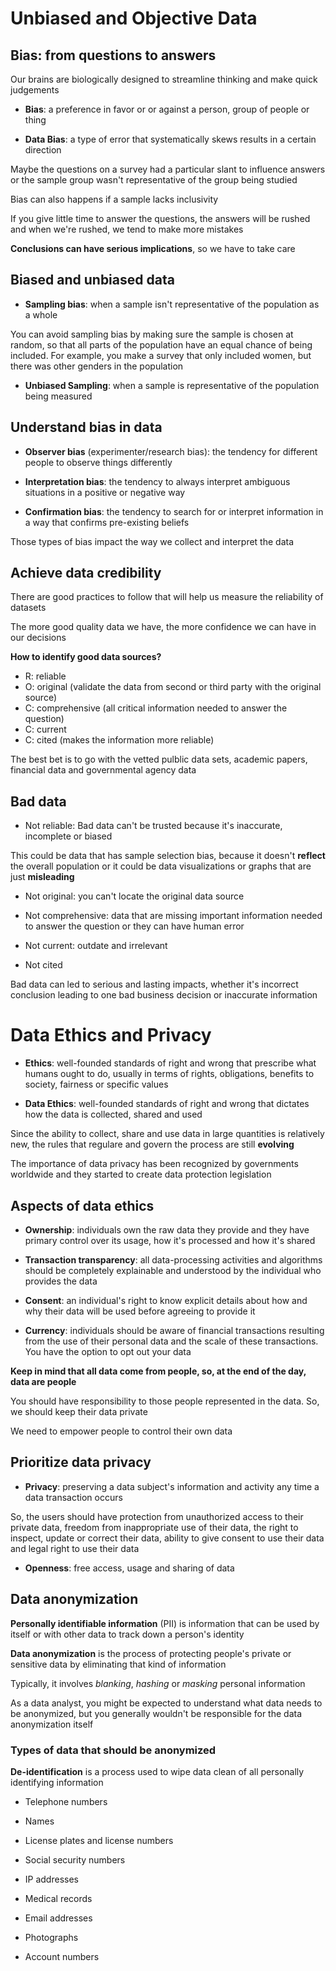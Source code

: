 # Unbiased and Objective Data

## Bias: from questions to answers

Our brains are biologically designed to streamline thinking and make quick judgements

* **Bias**: a preference in favor or or against a person, group of people or thing

* **Data Bias**: a type of error that systematically skews results in a certain direction

Maybe the questions on a survey had a particular slant to influence answers or the sample group wasn't representative of the group being studied

Bias can also happens if a sample lacks inclusivity

If you give little time to answer the questions, the answers will be rushed and when we're rushed, we tend to make more mistakes

**Conclusions can have serious implications**, so we have to take care

## Biased and unbiased data

* **Sampling bias**: when a sample isn't representative of the population as a whole

You can avoid sampling bias by making sure the sample is chosen at random, so that all parts of the population have an equal chance of being included. For example, you make a survey that only included women, but there was other genders in the population

* **Unbiased Sampling**: when a sample is representative of the population being measured


## Understand bias in data

* **Observer bias** (experimenter/research bias): the tendency for different people to observe things differently

* **Interpretation bias**: the tendency to always interpret ambiguous situations in a positive or negative way

* **Confirmation bias**: the tendency to search for or interpret information in a way that confirms pre-existing beliefs

Those types of bias impact the way we collect and interpret the data

## Achieve data credibility

There are good practices to follow that will help us measure the reliability of datasets

The more good quality data we have, the more confidence we can have in our decisions

**How to identify good data sources?**

* R: reliable
* O: original (validate the data from second or third party with the original source)
* C: comprehensive (all critical information needed to answer the question)
* C: current
* C: cited (makes the information more reliable)

The best bet is to go with the vetted pulblic data sets, academic papers, financial data and governmental agency data


## Bad data

* Not reliable: Bad data can't be trusted because it's inaccurate, incomplete or biased

This could be data that has sample selection bias, because it doesn't **reflect** the overall population or it could be data visualizations or graphs that are just **misleading**

* Not original: you can't locate the original data source

* Not comprehensive: data that are missing important information needed to answer the question or they can have human error

* Not current: outdate and irrelevant

* Not cited

Bad data can led to serious and lasting impacts, whether it's incorrect conclusion leading to one bad business decision or inaccurate information

# Data Ethics and Privacy

* **Ethics**: well-founded standards of right and wrong that prescribe what humans ought to do, usually in terms of rights, obligations, benefits to society, fairness or specific values

* **Data Ethics**: well-founded standards of right and wrong that dictates how the data is collected, shared and used

Since the ability to collect, share and use data in large quantities is relatively new, the rules that regulare and govern the process are still **evolving**

The importance of data privacy has been recognized by governments worldwide and they started to create data protection legislation

## Aspects of data ethics

* **Ownership**: individuals own the raw data they provide and they have primary control over its usage, how it's processed and how it's shared

* **Transaction transparency**: all data-processing activities and algorithms should be completely explainable and understood by the individual who provides the data

* **Consent**: an individual's right to know explicit details about how and why their data will be used before agreeing to provide it

* **Currency**: individuals should be aware of financial transactions resulting from the use of their personal data and the scale of these transactions. You have the option to opt out your data

**Keep in mind that all data come from people, so, at the end of the day, data are people**

You should have responsibility to those people represented in the data. So, we should keep their data private

We need to empower people to control their own data

## Prioritize data privacy

* **Privacy**: preserving a data subject's information and activity any time a data transaction occurs

So, the users should have protection from unauthorized access to their private data, freedom from inappropriate use of their data, the right to inspect, update or correct their data, ability to give consent to use their data and legal right to use their data

* **Openness**: free access, usage and sharing of data

## Data anonymization

**Personally identifiable information** (PII) is information that can be used by itself or with other data to track down a person's identity

**Data anonymization** is the process of protecting people's private or sensitive data by eliminating that kind of information

Typically, it involves *blanking*, *hashing* or *masking* personal information

As a data analyst, you might be expected to understand what data needs to be anonymized, but you generally wouldn't be responsible for the data anonymization itself

### Types of data that should be anonymized

**De-identification** is a process used to wipe data clean of all personally identifying information

* Telephone numbers

* Names

* License plates and license numbers

* Social security numbers

* IP addresses

* Medical records

* Email addresses

* Photographs

* Account numbers